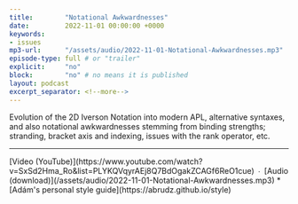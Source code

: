 ```yaml
---
title:        "Notational Awkwardnesses"
date:         2022-11-01 00:00:00 +0000
keywords:
- issues
mp3-url:      "/assets/audio/2022-11-01-Notational-Awkwardnesses.mp3"
episode-type: full # or "trailer"
explicit:     "no"
block:        "no" # no means it is published
layout: podcast
excerpt_separator: <!--more-->
---
```

Evolution of the 2D Iverson Notation into modern APL, alternative syntaxes, and also notational awkwardnesses stemming from binding strengths; stranding, bracket axis and indexing, issues with the rank operator, etc. 
<!--more-->
<hr>
[Video (YouTube)](https://www.youtube.com/watch?v=SxSd2Hma_Ro&list=PLYKQVqyrAEj8Q7BdOgakZCAGf6ReO1cue) ∙ [Audio (download)](/assets/audio/2022-11-01-Notational-Awkwardnesses.mp3)
* [Adám's personal style guide](https://abrudz.github.io/style)

